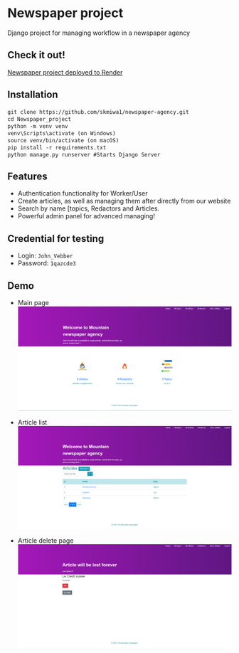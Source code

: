 # Newspaper project



Django project for managing workflow in a newspaper agency

## Check it out!
[Newspaper project deployed to Render](https://)

## Installation

```shell
git clone https://github.com/skmiwa1/newspaper-agency.git
cd Newspaper_project
python -m venv venv
venv\Scripts\activate (on Windows)
source venv/bin/activate (on macOS)
pip install -r requirements.txt
python manage.py runserver #Starts Django Server
```

## Features

* Authentication functionality for Worker/User
* Create articles, as well as managing them after directly from our website
* Search by name [topics, Redactors and Articles.
* Powerful admin panel for advanced managing!

## Credential for testing
  - Login: `John_Vebber`
  - Password: `1qazcde3`

## Demo
* Main page
![Website interface](readme_pics/home_page.png)

* Article list
![Article list page](readme_pics/article_list_page.png)

* Article delete page
![delete page](readme_pics/delete_article_page.png)
